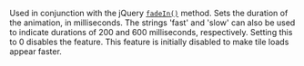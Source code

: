 Used in conjunction with the jQuery [`fadeIn()`](http://api.jquery.com/fadein/)
method. Sets the duration of the animation, in milliseconds. The strings 'fast'
and 'slow' can also be used to indicate durations of 200 and 600 milliseconds,
respectively. Setting this to 0 disables the feature. This feature is initially
disabled to make tile loads appear faster.
